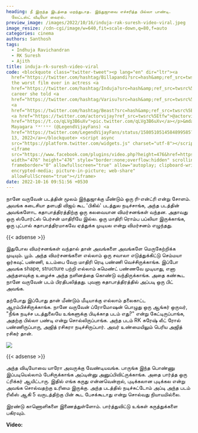 ```yaml
---
heading: நீ இருந்த இடத்தை மறந்துடாத. இந்துஜாவை எச்சரித்த பில்லா பாண்டி.
  லேட்டஸ்ட் வீடியோ வைரல்.
preview_image: /images/2022/10/16/induja-rak-suresh-video-viral.jpeg
image_resize: /cdn-cgi/image/w=640,fit=scale-down,q=80,f=auto
categories: cinema
authors: Santhosh
tags:
  - Indhuja Ravichandran
  - RK Suresh
  - Ajith
title: induja-rk-suresh-video-viral
code: <blockquote class="twitter-tweet"><p lang="en" dir="ltr"><a
  href="https://twitter.com/hashtag/Billapandi?src=hash&amp;ref_src=twsrc%5Etfw">#Billapandi</a>
  the worst film ever in actress <a
  href="https://twitter.com/hashtag/Induja?src=hash&amp;ref_src=twsrc%5Etfw">#Induja</a>&#39;s
  career she told <a
  href="https://twitter.com/hashtag/Varisu?src=hash&amp;ref_src=twsrc%5Etfw">#Varisu</a>
  <a
  href="https://twitter.com/hashtag/Beast?src=hash&amp;ref_src=twsrc%5Etfw">#Beast</a>
  <a href="https://twitter.com/actorvijay?ref_src=twsrc%5Etfw">@actorvijay</a><a
  href="https://t.co/qLVg3B6uXv">pic.twitter.com/qLVg3B6uXv</a></p>&mdash;
  Mayagara ⱽᵃʳⁱˢᵘ (@LegendVijayFans) <a
  href="https://twitter.com/LegendVijayFans/status/1580510514584899585?ref_src=twsrc%5Etfw">October
  13, 2022</a></blockquote> <script async
  src="https://platform.twitter.com/widgets.js" charset="utf-8"></script>
  <iframe
  src="https://www.facebook.com/plugins/video.php?height=476&href=https%3A%2F%2Fwww.facebook.com%2FKalakkalCinema%2Fvideos%2F414591964190446%2F&show_text=false&width=476&t=0"
  width="476" height="476" style="border:none;overflow:hidden" scrolling="no"
  frameborder="0" allowfullscreen="true" allow="autoplay; clipboard-write;
  encrypted-media; picture-in-picture; web-share"
  allowFullScreen="true"></iframe>
date: 2022-10-16 09:51:56 +0530
---
```

நானே வருவேன் படத்தின் மூலம் இந்துஜாக்கு மீண்டும் ஒரு ரி-என்ட்ரி என்று சோளம். அவங்க கடைசியா தளபதி விஜய் கூட 'பிகில்' படத்துல நடிச்சாங்க, அந்த படத்தின் அவங்களோட கதாபாத்திரத்திற்கு ஒரு கலவையான விமர்சனங்கள் வந்தன. அதாவது ஒரு ஸ்போர்ட்ஸ் பெர்சன் மாதிரியே இல்ல. ஒரு மாதிரி ரொம்ப பப்லியா இருக்காங்க, ஒரு புட்பால் கதாபாத்திரமாகவே ஏத்துக்க முடியல என்று விமர்சனம் எழுந்தது.

{{< adsense >}}

இதுபோல விமர்சனங்கள் வந்தால் தான் அவங்களை அவங்களே மெருகேற்றிக்க முடியும். பூம். அந்த விமர்சனங்களை எல்லாம் ஒரு சவாலா எடுத்துக்கிட்டு செம்மயா ஒர்கவுட் பண்ணி, உடம்பை வேற மாதிரி ரெடி பண்ணி வெச்சிருக்காங்க. இப்போ அவங்க shape, structure பற்றி எல்லாம் கமெண்ட் பண்ணவே முடியாது, எனா அந்தளவுக்கு உழைச்சு அந்த நளினத்தை கொண்டு வந்திருக்காங்க. அதை கண்கூட நானே வருவேன் படம் பிரதிபலித்தது. புவனா கதாபாத்திரத்தில் அப்படி ஒரு பிட் அவங்க. 

தற்போது இப்போது தான் மீண்டும் மீடியாக்கு எல்லாம் தலைகாட்ட ஆரம்பிச்சிருக்காங்க. நானே வருவேன் ப்ரோமோஷன் பொழுது ஒரு ஆங்கர் ஒருவர், "நீங்க நடிச்ச படத்துலையே உங்களுக்கு பிடிக்காத படம் எது?" என்று கேட்டிருப்பாங்க, அதற்கு பில்லா பண்டி என்று சொல்லிருப்பாங்க. அந்த படம் RK சுரேஷ் லீட் ரோல் பண்ணிருப்பாரு, அஜித் ரசிகரா நடிச்சிருப்பார். அவர் உண்மையிலும் பெரிய அஜித் ரசிகர் தான். 

![](/images/2022/10/16/induja-rak-suresh-video-viral-1.jpeg)

{{< adsense >}}

அந்த விடியோவை யாரோ அவருக்கு வேண்டியவங்க. பாருங்க இந்த பொண்ணு இப்படியெல்லாம் பேசிருக்காங்க அப்டின்னு அனுப்பிவிட்ருக்காங்க. அதை பார்த்த ஒரு ட்ரிக்கர் ஆயிட்டாரு. இதில் எங்க கருது என்னவென்றால், புடிக்கலான புடிக்கல என்று அவங்க சொல்வதற்கு உரிமை இருக்கு. அந்த படத்தில் நடிச்சுட்டோம் அப்டி அந்த படம் ரிலீஸ் ஆகி 5 வருடத்திற்கு பின் கூட பேசக்கூடாது என்று சொல்வது நியாயமில்லை. 

இரண்டு காணொளிகளை இணைத்துள்ளோம். பார்த்துவிட்டு உங்கள் கருத்துக்களை பகிரவும். 

**V﻿ideo:**